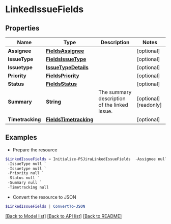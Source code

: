 # LinkedIssueFields
## Properties

Name | Type | Description | Notes
------------ | ------------- | ------------- | -------------
**Assignee** | [**FieldsAssignee**](FieldsAssignee.md) |  | [optional] 
**IssueType** | [**FieldsIssueType**](FieldsIssueType.md) |  | [optional] 
**Issuetype** | [**IssueTypeDetails**](IssueTypeDetails.md) |  | [optional] 
**Priority** | [**FieldsPriority**](FieldsPriority.md) |  | [optional] 
**Status** | [**FieldsStatus**](FieldsStatus.md) |  | [optional] 
**Summary** | **String** | The summary description of the linked issue. | [optional] [readonly] 
**Timetracking** | [**FieldsTimetracking**](FieldsTimetracking.md) |  | [optional] 

## Examples

- Prepare the resource
```powershell
$LinkedIssueFields = Initialize-PSJiraLinkedIssueFields  -Assignee null `
 -IssueType null `
 -Issuetype null `
 -Priority null `
 -Status null `
 -Summary null `
 -Timetracking null
```

- Convert the resource to JSON
```powershell
$LinkedIssueFields | ConvertTo-JSON
```

[[Back to Model list]](../README.md#documentation-for-models) [[Back to API list]](../README.md#documentation-for-api-endpoints) [[Back to README]](../README.md)

